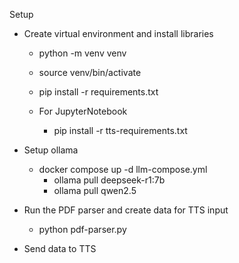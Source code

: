 Setup

- Create virtual environment and install libraries
  - python -m venv venv
  - source venv/bin/activate
  - pip install -r requirements.txt

  - For JupyterNotebook
    - pip install -r tts-requirements.txt

- Setup ollama
  - docker compose up -d llm-compose.yml
    - ollama pull deepseek-r1:7b
    - ollama pull qwen2.5


- Run the PDF parser and create data for TTS input
  - python pdf-parser.py

- Send data to TTS
